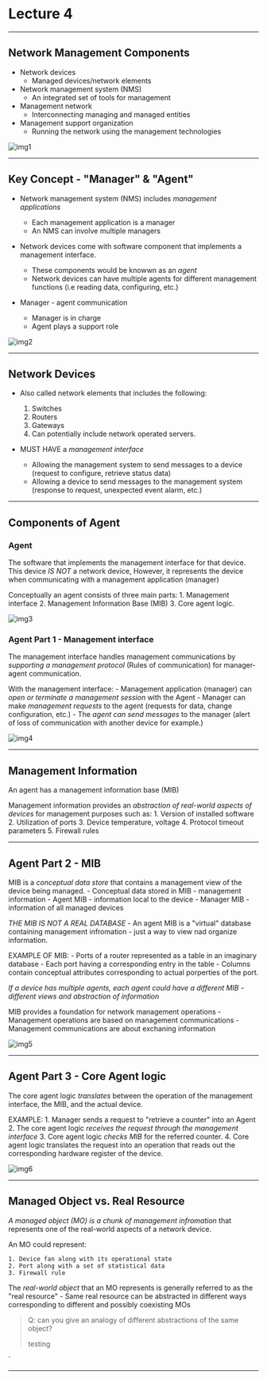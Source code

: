 # Lecture 4

----

## Network Management Components

- Network devices
	- Managed devices/network elements
- Network management system (NMS)
	- An integrated set of tools for management 
- Management network 
	- Interconnecting managing and managed entities 
- Management support organization
	- Running the network using the management technologies


![img1](L4-img/L4-1.png)
	
---- 

## Key Concept - "Manager" & "Agent"

- Network management system (NMS) includes *management applications*
	- Each management application is a manager 
	- An NMS can involve multiple managers
		
- Network devices come with software component that implements a management interface.
	- These components would be knowwn as an *agent*
	- Network devices can have multiple agents for different management functions (i.e reading data, configuring, etc.)
- Manager - agent communication
	- Manager is in charge
	- Agent plays a support role

![img2](L4-img/L4-2.png)
	
---- 

## Network Devices 

- Also called network elements that includes the following:
	1. Switches
	2. Routers
	3. Gateways
	4. Can potentially include network operated servers.
		
- MUST HAVE a *management interface*
	- Allowing the management system to send messages to a device (request to configure, retrieve status data)
	- Allowing a device to send messages to the management system (response to request, unexpected event alarm, etc.)
		
----

## Components of Agent

### Agent

The software that implements the management interface for that device. This device *IS NOT* a network device, However, it represents the device when communicating with a management application (manager)

Conceptually an agent consists of three main parts:
	1. Management interface
	2. Management Information Base (MIB)
	3. Core agent logic.
	
![img3](L4-img/L4-3.png)

### Agent Part 1 - Management interface

The management interface handles management communications by *supporting a management protocol* (Rules of communication) for manager-agent communication.

With the management interface:
	- Management application (manager) can *open or terminate a management session* with the Agent
	- Manager can make *management requests* to the agent (requests for data, change configuration, etc.)
	- The *agent can send messages* to the manager (alert of loss of communication with another device for example.)
	
![img4](L4-img/L4-4.png)

----

## Management Information

An agent has a management information base (MIB)

Management information provides an *abstraction of real-world aspects of devices* for management purposes such as:
	1. Version of installed software
	2. Utilization of ports
	3. Device temperature, voltage
	4. Protocol timeout parameters
	5. Firewall rules
	
----

## Agent Part 2 - MIB

MIB is a *conceptual data store* that contains a management view of the device being managed.
	- Conceptual data stored in MIB - management information 
	- Agent MIB - information local to the device
	- Manager MIB - information of all managed devices
	
*THE MIB IS NOT A REAL DATABASE*
	- An agent MIB is a "virtual" database containing management infromation - just a way to view nad organize information.
	
EXAMPLE OF MIB:
	- Ports of a router represented as a table in an imaginary database
	- Each port having a corresponding entry in the table
	- Columns contain conceptual attributes corresponding to actual porperties of the port.

*If a device has multiple agents, each agent could have a different MIB - different views and abstraction of information*

MIB provides a foundation for network management operations
	- Management operations are based on management communications
	- Management communications are about exchaning information 

![img5](L4-img/L4-5.png)

----

## Agent Part 3 - Core Agent logic

The core agent logic *translates* between the operation of the management interface, the MIB, and the actual device.
	
EXAMPLE:
	1. Manager sends a request to "retrieve a counter" into an Agent
	2. The core agent logic *receives the request through the management interface*
	3. Core agent logic *checks MIB* for the referred counter.
	4. Core agent logic translates the request into an operation that reads out the corresponding hardware register of the device.
	
![img6](L4-img/L4-6.png)

---- 

## Managed Object vs. Real Resource

*A managed object (MO) is a chunk of management infromation* that represents one of the real-world aspects of a network device.

An MO could represent:

	1. Device fan along with its operational state
	2. Port along with a set of statistical data
	3. Firewall rule
	
The *real-world object* that an MO represents is generally referred to as the "real resource"
	- Same real resource can be abstracted in different ways corresponding to different and possibly coexisting MOs
	
> Q: can you give an analogy of different abstractions of the same object?
> 
> testing 

`

---- 